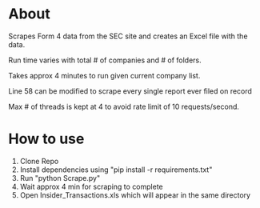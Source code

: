 # About
Scrapes Form 4 data from the SEC site and creates an Excel file with the data.

Run time varies with total # of companies and # of folders. 

Takes approx 4 minutes to run given current company list.

Line 58 can be modified to scrape every single report ever filed on record

Max # of threads is kept at 4 to avoid rate limit of 10 requests/second.

# How to use 
1. Clone Repo
2. Install dependencies using "pip install  -r requirements.txt"
3. Run "python Scrape.py"
4. Wait approx 4 min for scraping to complete
5. Open Insider_Transactions.xls which will appear in the same directory